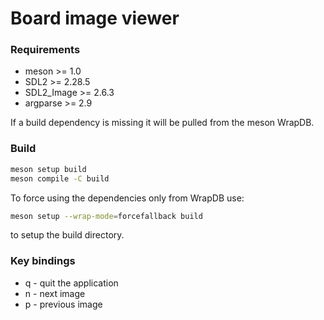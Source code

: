 # Board image viewer #

### Requirements ###
- meson >= 1.0
- SDL2 >= 2.28.5
- SDL2_Image >= 2.6.3
- argparse >= 2.9

If a build dependency is missing it will be pulled from the meson WrapDB.

### Build ###
```sh
meson setup build
meson compile -C build
```

To force using the dependencies only from WrapDB use:
```sh
meson setup --wrap-mode=forcefallback build
```
to setup the build directory.

### Key bindings ###
- q - quit the application
- n - next image
- p - previous image
